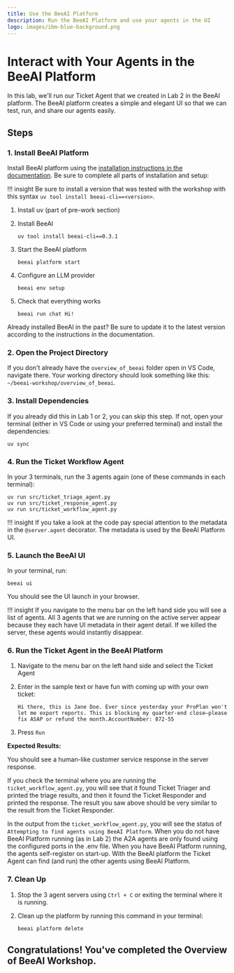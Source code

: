 ```yaml
---
title: Use the BeeAI Platform
description: Run the BeeAI Platform and use your agents in the UI
logo: images/ibm-blue-background.png
---
```


# Interact with Your Agents in the BeeAI Platform

In this lab, we'll run our Ticket Agent that we created in Lab 2 in the BeeAI platform. The BeeAI platform creates a simple and elegant UI so that we can test, run, and share our agents easily.

## Steps

### 1. Install BeeAI Platform

Install BeeAI platform using the [installation instructions in the documentation](https://docs.beeai.dev/introduction/installation). Be sure to complete all parts of installation and setup:

!!! insight
    Be sure to install a version that was tested with the workshop with this syntax `uv tool install beeai-cli==<version>`.

1. Install uv (part of pre-work section)

2. Install BeeAI

    ```shell
    uv tool install beeai-cli==0.3.1
    ```

3. Start the BeeAI platform

    ```shell
    beeai platform start
    ```

4. Configure an LLM provider

    ```shell
    beeai env setup
    ```

5. Check that everything works

    ```shell
    beeai run chat Hi!
    ```

Already installed BeeAI in the past? Be sure to update it to the latest version according to the instructions in the documentation.

### 2. Open the Project Directory

If you don't already have the `overview_of_beeai` folder open in VS Code, navigate there. Your working directory should look something like this: `~/beeai-workshop/overview_of_beeai`.

### 3. Install Dependencies

If you already did this in Lab 1 or 2, you can skip this step. If not, open your terminal (either in VS Code or using your preferred terminal) and install the dependencies:

```shell
uv sync
```

### 4. Run the Ticket Workflow Agent

In your 3 terminals, run the 3 agents again (one of these commands in each terminal):

```shell
uv run src/ticket_triage_agent.py
uv run src/ticket_response_agent.py
uv run src/ticket_workflow_agent.py
```

!!! insight
    If you take a look at the code pay special attention to the metadata in the `@server.agent` decorator. The metadata is used by the BeeAI Platform UI.

### 5. Launch the BeeAI UI

In your terminal, run:

```shell
beeai ui
```

You should see the UI launch in your browser.

!!! insight
    If you navigate to the menu bar on the left hand side you will see a list of agents. All 3 agents that we are running on the active server appear because they each have UI metadata in their agent detail. If we killed the server, these agents would instantly disappear.

### 6. Run the Ticket Agent in the BeeAI Platform

1. Navigate to the menu bar on the left hand side and select the Ticket Agent
2. Enter in the sample text or have fun with coming up with your own ticket:

    ```text
    Hi there, this is Jane Doe. Ever since yesterday your ProPlan won't let me export reports. This is blocking my quarter-end close—please fix ASAP or refund the month.AccountNumber: 872-55
    ```

3. Press `Run`

**Expected Results:**

You should see a human-like customer service response in the server response.

If you check the terminal where you are running the `ticket_workflow_agent.py`, you will see that it found Ticket Triager and printed the triage results, and then it found the Ticket Responder and printed the response. The result you saw above should be very similar to the result from the Ticket Responder.

In the output from the `ticket_workflow_agent.py`, you will see the status of `Attempting to find agents using BeeAI Platform`.  When you do not have BeeAI Platform running (as in Lab 2) the A2A agents are only found using the configured ports in the .env file.  When you have BeeAI Platform running, the agents self-register on start-up. With the BeeAI platform the Ticket Agent can find (and run) the other agents using BeeAI Platform.

### 7. Clean Up

1. Stop the 3 agent servers using `Ctrl + C` or exiting the terminal where it is running.
2. Clean up the platform by running this command in your terminal:

    ```shell
    beeai platform delete
    ```

## Congratulations! You've completed the Overview of BeeAI Workshop.